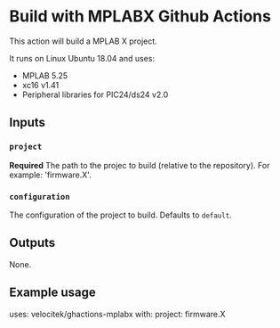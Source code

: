 # Build with MPLABX Github Actions

This action will build a MPLAB X project.

It runs on Linux Ubuntu 18.04 and uses:

- MPLAB 5.25
- xc16 v1.41
- Peripheral libraries for PIC24/ds24 v2.0

## Inputs

### `project`

**Required** The path to the projec to build (relative to the repository). For example: 'firmware.X'.

### `configuration`

The configuration of the project to build. Defaults to `default`.

## Outputs

None.

## Example usage

uses: velocitek/ghactions-mplabx
with:
project: firmware.X
